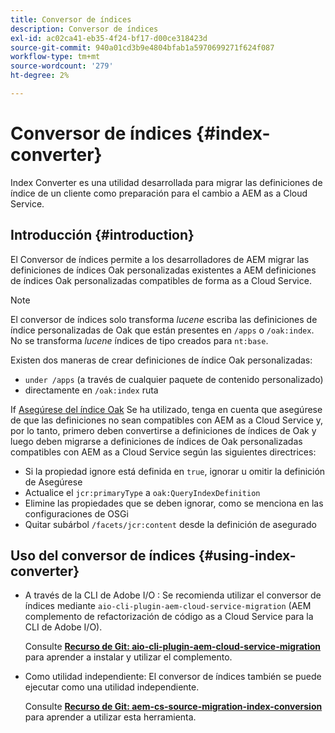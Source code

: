 ```yaml
---
title: Conversor de índices
description: Conversor de índices
exl-id: ac02ca41-eb35-4f24-bf17-d00ce318423d
source-git-commit: 940a01cd3b9e4804bfab1a5970699271f624f087
workflow-type: tm+mt
source-wordcount: '279'
ht-degree: 2%

---
```


# Conversor de índices {#index-converter}

Index Converter es una utilidad desarrollada para migrar las definiciones de índice de un cliente como preparación para el cambio a AEM as a Cloud Service.

## Introducción {#introduction}

El Conversor de índices permite a los desarrolladores de AEM migrar las definiciones de índices Oak personalizadas existentes a AEM definiciones de índices Oak personalizadas compatibles de forma as a Cloud Service.

>[!NOTE]
>El conversor de índices solo transforma *lucene* escriba las definiciones de índice personalizadas de Oak que están presentes en `/apps` o `/oak:index`. No se transforma *lucene* índices de tipo creados para `nt:base`.

Existen dos maneras de crear definiciones de índice Oak personalizadas:

* `under /apps` (a través de cualquier paquete de contenido personalizado)
* directamente en `/oak:index` ruta

If [Asegúrese del índice Oak](https://adobe-consulting-services.github.io/acs-aem-commons/features/ensure-oak-index/index.html) Se ha utilizado, tenga en cuenta que asegúrese de que las definiciones no sean compatibles con AEM as a Cloud Service y, por lo tanto, primero deben convertirse a definiciones de índices de Oak y luego deben migrarse a definiciones de índices de Oak personalizadas compatibles con AEM as a Cloud Service según las siguientes directrices:

* Si la propiedad ignore está definida en `true`, ignorar u omitir la definición de Asegúrese
* Actualice el `jcr:primaryType` a `oak:QueryIndexDefinition`
* Elimine las propiedades que se deben ignorar, como se menciona en las configuraciones de OSGi
* Quitar subárbol `/facets/jcr:content` desde la definición de asegurado

## Uso del conversor de índices {#using-index-converter}

* A través de la CLI de Adobe I/O : Se recomienda utilizar el conversor de índices mediante `aio-cli-plugin-aem-cloud-service-migration` (AEM complemento de refactorización de código as a Cloud Service para la CLI de Adobe I/O).

   Consulte **[Recurso de Git: aio-cli-plugin-aem-cloud-service-migration](https://github.com/adobe/aio-cli-plugin-aem-cloud-service-migration#introduction)** para aprender a instalar y utilizar el complemento.

* Como utilidad independiente: El conversor de índices también se puede ejecutar como una utilidad independiente.

   Consulte **[Recurso de Git: aem-cs-source-migration-index-conversion](https://github.com/adobe/aem-cloud-service-source-migration/tree/master/packages/index-converter)** para aprender a utilizar esta herramienta.
